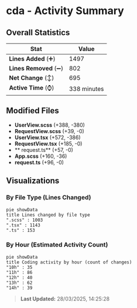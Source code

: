 # cda - Activity Summary 

## Overall Statistics

| Stat                   | Value                                                             |
| ---------------------- | ----------------------------------------------------------------- |
| **Lines Added** (➕)   | 1497                                          |
| **Lines Removed** (➖) | 802                                        |
| **Net Change** (↕)    | 695                |
| **Active Time** (⌚)   | 338 minutes |


## Modified Files
- **UserView.scss** (+388, -380)
- **RequestView.scss** (+39, -0)
- **UserView.tsx** (+572, -386)
- **RequestView.tsx** (+185, -0)
- ** request.ts** (+57, -0)
- **App.scss** (+160, -36)
- **request.ts** (+96, -0)

## Visualizations

### By File Type (Lines Changed)

```mermaid
pie showData
title Lines changed by file type
".scss" : 1003
".tsx" : 1143
".ts" : 153
```

### By Hour (Estimated Activity Count)

```mermaid
pie showData
title Coding activity by hour (count of changes)
"10h" : 35
"11h" : 86
"12h" : 40
"13h" : 62
"14h" : 39
```


> **Last Updated:** 28/03/2025, 14:25:28